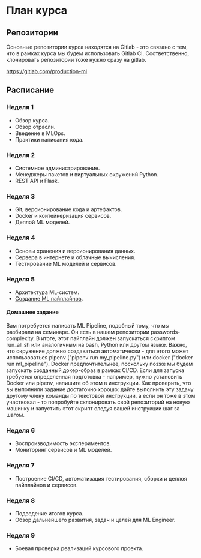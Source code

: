 # План курса

## Репозитории

Основные репозитории курса находятся на Gitlab - это связано с тем, что в рамках курса мы будем использовать Gitlab CI. Соответственно, клонировать репозитории тоже нужно сразу на gitlab.

https://gitlab.com/production-ml

## Расписание

### Неделя 1
- Обзор курса.
- Обзор отрасли.
- Введение в MLOps. 
- Практики написания кода.

### Неделя 2
- Системное администрирование.
- Менеджеры пакетов и виртуальных окружений Python.
- REST API и Flask.

### Неделя 3
- Git, версионирование кода и артефактов. 
- Docker и контейнеризация сервисов. 
- Деплой ML моделей.

### Неделя 4
- Основы хранения и версионирования данных. 
- Сервера в интернете и облачные вычисления. 
- Тестирование ML моделей и сервисов.

### Неделя 5
- Архитектура ML-систем.
- [Создание ML пайплайнов]().

#### Домашнее задание
Вам потребуется написать ML Pipeline, подобный тому, что мы разбирали на семинаре. Он есть в нашем репозитории passwords-complexity. В итоге, этот пайплайн должен запускаться скриптом run_all.sh или аналогичным на bash, Python или другом языке. Важно, что окружение должно создаваться автоматически - для этого может использоваться pipenv ("pipenv run my_pipeline.py") или docker ("docker run ml_pipeline"). Docker предпочтительнее, поскольку позже мы будем запускать созданный докер-образ в рамках CI/CD. Если для запуска требуется определенная подготовка - например, нужно установить Docker или pipenv, напишите об этом в инструкции. Как проверить, что вы выполнили задание достаточно хорошо: дайте выполнить эту задачу другому члену команды по текстовой инструкции, а если он тоже в этом участвовал - то попробуйте склонировать свой репозиторий на новую машинку и запустить этот скрипт следуя вашей инструкции шаг за шагом.

### Неделя 6
- Воспроизводимость экспериментов. 
- Мониторинг сервисов и ML моделей.

### Неделя 7
- Построение CI/CD, автоматизация тестирования, сборки и деплоя пайплайнов и сервисов.

### Неделя 8
- Подведение итогов курса.
- Обзор дальнейшего развития, задач и целей для ML Engineer.

### Неделя 9
- Боевая проверка реализаций курсового проекта.
